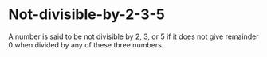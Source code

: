 # Not-divisible-by-2-3-5
A number is said to be not divisible by 2, 3, or 5 if it does not give remainder 0 when divided by any of these three numbers.
